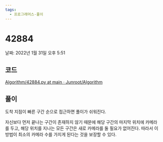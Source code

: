 ```yaml
---
tags:
  - 프로그래머스-풀이
---
```

# 42884

날짜: 2022년 1월 31일 오후 5:51

## 코드

[Algorithm/42884.py at main · Junroot/Algorithm](https://github.com/Junroot/Algorithm/blob/main/programmers/42884.py)

## 풀이

도착 지점이 빠른 구간 순으로 접근하면 풀이가 쉬워진다. 

자신보다 먼저 끝나는 구간이 존재하지 않기 때문에 해당 구간의 마지막 위치에 카메라를 두고, 해당 위치를 지나는 모든 구간은 새로 카메라를 둘 필요가 없어진다. 따라서 이 방법이 최소의 카메라 수를 가지게 된다는 것을 보장할 수 있다.